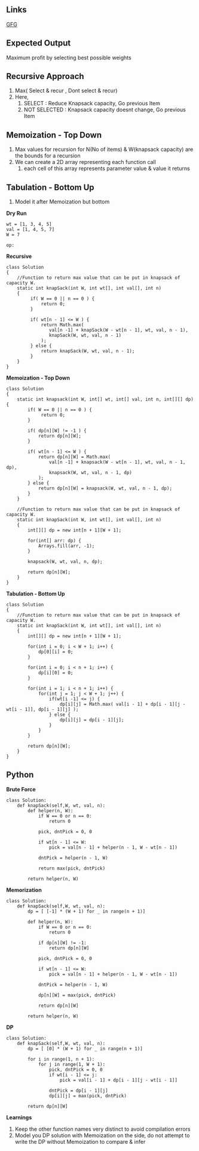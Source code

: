 ## Links
[GFG](https://practice.geeksforgeeks.org/problems/0-1-knapsack-problem0945/1)

## Expected Output
Maximum profit by selecting best possible weights

## Recursive Approach
1. Max( Select & recur , Dont select & recur)
2. Here,
   1. SELECT        : Reduce Knapsack capacity, Go previous Item
   2. NOT SELECTED  : Knapsack capacity doesnt change, Go previous Item

## Memoization - Top Down
1. Max values for recursion for N(No of items) & W(knapsack capacity) are the bounds for a recursion
2. We can create a 2D array representing each function call
   1. each cell of this array represents parameter value & value it returns

## Tabulation - Bottom Up
1. Model it after Memoization but bottom 

**Dry Run**
```
wt = [1, 3, 4, 5]
val = [1, 4, 5, 7]
W = 7

op: 

```

**Recursive**
```
class Solution 
{ 
    //Function to return max value that can be put in knapsack of capacity W.
    static int knapSack(int W, int wt[], int val[], int n) 
    { 
         if( W == 0 || n == 0 ) {
             return 0;
         }
         
         if( wt[n - 1] <= W ) {
             return Math.max(
                val[n -1] + knapSack(W - wt[n - 1], wt, val, n - 1),
                knapSack(W, wt, val, n - 1)
             );
         } else {
             return knapSack(W, wt, val, n - 1);
         }
    } 
}
```

**Memoization - Top Down**
```
class Solution 
{ 
    static int knapsack(int W, int[] wt, int[] val, int n, int[][] dp) {
        if( W == 0 || n == 0 ) {
             return 0;
        }
        
        if( dp[n][W] != -1 ) {
            return dp[n][W];
        }
                 
        if( wt[n - 1] <= W ) {
            return dp[n][W] = Math.max(
                val[n -1] + knapsack(W - wt[n - 1], wt, val, n - 1, dp),
                knapsack(W, wt, val, n - 1, dp)
            );
        } else {
            return dp[n][W] = knapsack(W, wt, val, n - 1, dp);
        }
    }
    
    //Function to return max value that can be put in knapsack of capacity W.
    static int knapSack(int W, int wt[], int val[], int n) 
    { 
        int[][] dp = new int[n + 1][W + 1];
        
        for(int[] arr: dp) {
            Arrays.fill(arr, -1);
        }
        
        knapsack(W, wt, val, n, dp);
        
        return dp[n][W];
    } 
}
```

**Tabulation - Bottom Up**
```
class Solution 
{ 
    //Function to return max value that can be put in knapsack of capacity W.
    static int knapSack(int W, int wt[], int val[], int n) 
    { 
        int[][] dp = new int[n + 1][W + 1];
        
        for(int i = 0; i < W + 1; i++) {
            dp[0][i] = 0;
        }
        
        for(int i = 0; i < n + 1; i++) {
            dp[i][0] = 0;
        }
        
        for(int i = 1; i < n + 1; i++) {
            for(int j = 1; j < W + 1; j++) {
                if(wt[i -1] <= j) {
                    dp[i][j] = Math.max( val[i - 1] + dp[i - 1][j - wt[i - 1]], dp[i - 1][j] );
                } else {
                    dp[i][j] = dp[i - 1][j];
                }
            }
        }
        
        return dp[n][W];
    } 
}
```

## Python

**Brute Force**
```
class Solution:
    def knapSack(self,W, wt, val, n):
        def helper(n, W):
            if W == 0 or n == 0:
                return 0
            
            pick, dntPick = 0, 0
            
            if wt[n - 1] <= W:
                pick = val[n - 1] + helper(n - 1, W - wt[n - 1])

            dntPick = helper(n - 1, W)
            
            return max(pick, dntPick)
        
        return helper(n, W)
```

**Memorization**
```
class Solution:
    def knapSack(self,W, wt, val, n):
        dp = [ [-1] * (W + 1) for _ in range(n + 1)]
        
        def helper(n, W):
            if W == 0 or n == 0:
                return 0
            
            if dp[n][W] != -1:
                return dp[n][W]
            
            pick, dntPick = 0, 0
            
            if wt[n - 1] <= W:
                pick = val[n - 1] + helper(n - 1, W - wt[n - 1])

            dntPick = helper(n - 1, W)
            
            dp[n][W] = max(pick, dntPick)
            
            return dp[n][W]

        return helper(n, W)
```

**DP**

```
class Solution:
    def knapSack(self,W, wt, val, n):
        dp = [ [0] * (W + 1) for _ in range(n + 1)]
        
        for i in range(1, n + 1):
            for j in range(1, W + 1):
                pick, dntPick = 0, 0
                if wt[i - 1] <= j:
                    pick = val[i - 1] + dp[i - 1][j - wt[i - 1]]
                
                dntPick = dp[i - 1][j]
                dp[i][j] = max(pick, dntPick)

        return dp[n][W]
```

**Learnings**
1. Keep the other function names very distinct to avoid compilation errors
2. Model you DP solution with Memoization on the side, do not attempt to write the DP without Memoization to compare & infer